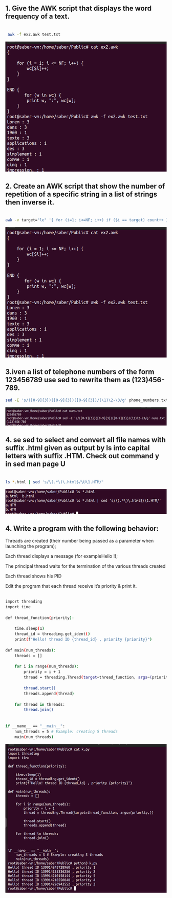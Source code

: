 ## 1. Give the AWK script that displays the word frequency of a text.
```bash

 awk -f ex2.awk test.txt
```
![Alt text](image-1.png)
## 2. Create an AWK script that show the number of repetition of a specific string in a list of strings then inverse it.
```bash

awk -v target="le" '{ for (i=1; i<=NF; i++) if ($i == target) count++ } END { print count }' test.txt
```
![Alt text](image-1.png)
## 3.iven a list of telephone numbers of the form 123456789 use sed to rewrite them as (123)456-789.
```bash
sed -E 's/([0-9]{3})([0-9]{3})([0-9]{3})/(\1)\2-\3/g' phone_numbers.txt  
```
![Alt text](image-2.png)
## 4. se sed to select and convert all file names with suffix .html given as output by ls into capital letters with suffix .HTM. Check out command y in sed man page U

```bash

ls *.html | sed 's/\(.*\)\.html$/\U\1.HTM/'
```
![Alt text](image-3.png)

## 4. Write a program with the following behavior: 

Threads are created (their number being passed as a parameter when launching the program);

Each thread displays a message (for exampleHello  !);

The principal thread waits for the termination of the various threads created

Each thread shows his PID

Edit the program that each thread receive it’s priority & print it.
```bash

import threading
import time

def thread_function(priority):

    time.sleep(1)
    thread_id = threading.get_ident()
    print(f"Hello! thread ID {thread_id} , priority {priority}")

def main(num_threads):
    threads = []
    
    for i in range(num_threads):
        priority = i + 1
        thread = threading.Thread(target=thread_function, args=(priority,))

        thread.start()
        threads.append(thread)
    
    for thread in threads:
        thread.join()


if __name__ == "__main__":
    num_threads = 5 # Example: creating 5 threads
    main(num_threads)

```
![Alt text](image-4.png)